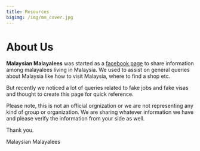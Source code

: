 ```yaml
---
title: Resources
bigimg: /img/mm_cover.jpg
---
```


# About Us
**Malaysian Malayalees** was started as a [facebook page](https://www.facebook.com/MalaysianMalayalees) to share information among malayalees living in Malaysia. We used to assist on general queries about Malaysia like how to visit Malaysia, where to find a shop etc. 

But recently we noticed a lot of queries related to fake jobs and fake visas and thought to create this page for quick reference. 

Please note, this is not an official orgnization or we are not representing any kind of group or organization. 
We are sharing whatever information we have and please verify the information from your side as well.

Thank you.

Malaysian Malayalees
